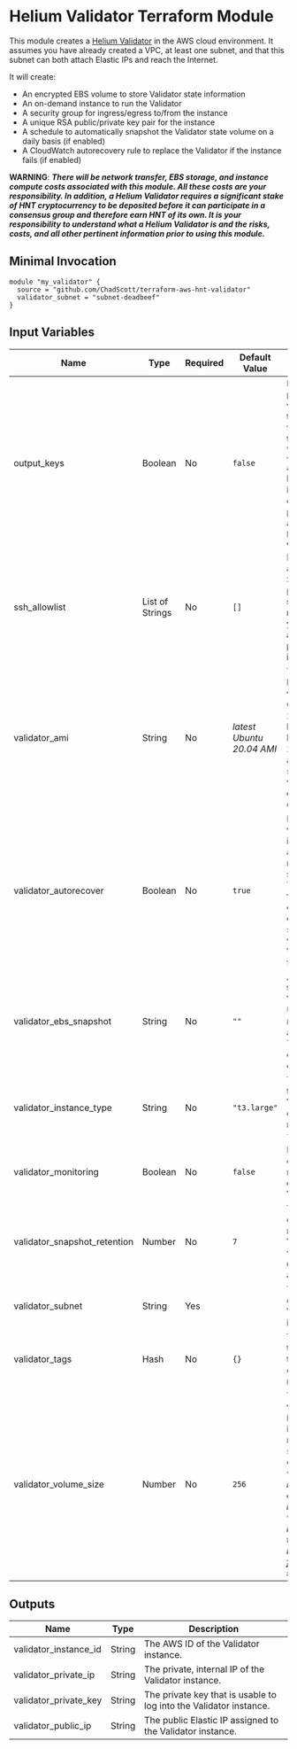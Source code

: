 # Helium Validator Terraform Module

This module creates a [Helium Validator](https://docs.helium.com/mine-hnt/validators) in the AWS cloud environment. It assumes you have already created a VPC, at least one subnet, and that this subnet can both attach Elastic IPs and reach the Internet.

It will create:
* An encrypted EBS volume to store Validator state information
* An on-demand instance to run the Validator
* A security group for ingress/egress to/from the instance
* A unique RSA public/private key pair for the instance
* A schedule to automatically snapshot the Validator state volume on a daily basis (if enabled)
* A CloudWatch autorecovery rule to replace the Validator if the instance fails (if enabled)

**WARNING**: ***There will be network transfer, EBS storage, and instance compute costs associated with this module. All these costs are your responsibility. In addition, a Helium Validator requires a significant stake of HNT cryptocurrency to be deposited before it can participate in a consensus group and therefore earn HNT of its own. It is your responsibility to understand what a Helium Validator is and the risks, costs, and all other pertinent information prior to using this module.***

## Minimal Invocation
```
module "my_validator" {
  source = "github.com/ChadScott/terraform-aws-hnt-validator"
  validator_subnet = "subnet-deadbeef"
}
```

## Input Variables
|Name|Type|Required|Default Value|Description|
|-|-|-|-|-|
|output_keys|Boolean|No|`false`|Determines if the private key for the validator is output to local disk. The filename will take the form `validator-<random_hash>.key` and is useful for logging into the instance for debugging purposes. See also the `private_key` output, below.|
|ssh_allowlist|List of Strings|No|`[]`|Defines the allowlist for the SSH listener on port 22. **It is strongly recommended you make this list as specific as possible (and ideally empty).**|
|validator_ami|String|No|*latest Ubuntu 20.04 AMI*|The AMI used to launch the validator instance. Only Ubuntu 20.04 is tested. If left blank, the latest Ubuntu 20.04 AMI will be automatically selected, which will result in an occasional restart of the Validator.|
|validator_autorecover|Boolean|No|`true`|Determines whether the instance will be automatically restarted when a status check fails. This is not foolproof and only evaluates AWS' own internal status checks. It will not detect a Validator software failure.|
|validator_ebs_snapshot|String|No|`""`|An EBS snapshot to restore into the Validator volume. Useful for recovering from an AZ failure, Terraform state corruption issue, etc.|
|validator_instance_type|String|No|`"t3.large"`|The instance type to use for the Validator. The documentation recommends a `t3.large` or better.|
|validator_monitoring|Boolean|No|``false``|Determines if enhanced monitoring is enabled for the Validator instance.|
|validator_snapshot_retention|Number|No|`7`|The number of daily snapshots to retain for the Validator state volume. Set this to `0` if no snapshots are desired.|
|validator_subnet|String|Yes||The subnet to deploy the Validator instance into.|
|validator_tags|Hash|No|`{}`|The tags to apply to all of the taggable assets created by this module.|
|validator_volume_size|Number|No|`256`|The size of the validator volume in gigabytes. 256 is the recommended size. **WARNING**: ***Changing this value on a running Validator could completely blank the volume. You must be prepared to copy the relevant data from a previous snapshot.***|

## Outputs
|Name|Type|Description|
|-|-|-|
|validator_instance_id|String|The AWS ID of the Validator instance.|
|validator_private_ip|String|The private, internal IP of the Validator instance.|
|validator_private_key|String|The private key that is usable to log into the Validator instance.|
|validator_public_ip|String|The public Elastic IP assigned to the Validator instance.|

